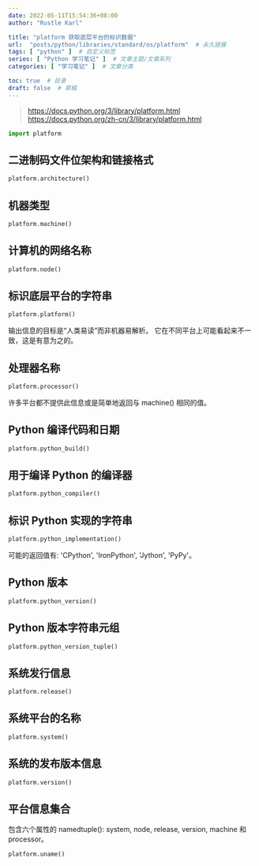 ```yaml
---
date: 2022-05-11T15:54:36+08:00
author: "Rustle Karl"

title: "platform 获取底层平台的标识数据"
url:  "posts/python/libraries/standard/os/platform"  # 永久链接
tags: [ "python" ]  # 自定义标签
series: [ "Python 学习笔记" ]  # 文章主题/文章系列
categories: [ "学习笔记" ]  # 文章分类

toc: true  # 目录
draft: false  # 草稿
---
```


> https://docs.python.org/3/library/platform.html
> https://docs.python.org/zh-cn/3/library/platform.html

```python
import platform
```

## 二进制码文件位架构和链接格式

```python
platform.architecture()
```

## 机器类型

```python
platform.machine()
```

## 计算机的网络名称

```python
platform.node()
```

## 标识底层平台的字符串

```python
platform.platform()
```

输出信息的目标是“人类易读”而非机器易解析。 它在不同平台上可能看起来不一致，这是有意为之的。

## 处理器名称

```python
platform.processor()
```

许多平台都不提供此信息或是简单地返回与 machine() 相同的值。

## Python 编译代码和日期

```python
platform.python_build()
```

## 用于编译 Python 的编译器

```python
platform.python_compiler()
```

## 标识 Python 实现的字符串

```python
platform.python_implementation()
```

可能的返回值有: 'CPython', 'IronPython', 'Jython', 'PyPy'。

## Python 版本

```python
platform.python_version()
```

## Python 版本字符串元组

```python
platform.python_version_tuple()
```

## 系统发行信息

```python
platform.release()
```

## 系统平台的名称

```python
platform.system()
```

## 系统的发布版本信息

```python
platform.version()
```

## 平台信息集合

包含六个属性的 namedtuple(): system, node, release, version, machine 和 processor。

```python
platform.uname()
```
